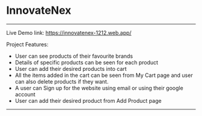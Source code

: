 # InnovateNex

---

Live Demo link: https://innovatenex-1212.web.app/

Project Features:

-   User can see products of their favourite brands
-   Details of specific products can be seen for each product
-   User can add their desired products into cart
-   All the items added in the cart can be seen from My Cart page and user can also delete products if they want.
-   A user can Sign up for the website using email or using their google account
-   User can add their desired product from Add Product page

---
